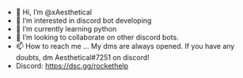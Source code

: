 - 👋 Hi, I’m @xAesthetical
- 👀 I’m interested in discord bot developing
- 🌱 I’m currently learning python
- 💞️ I’m looking to collaborate on other discord bots.
- 📫 How to reach me ... My dms are always opened. If you have any doubts, dm Aesthetical#7251 on discord!
- Discord: https://dsc.gg/rockethelp
